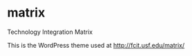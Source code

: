 matrix
======

Technology Integration Matrix

This is the WordPress theme used at http://fcit.usf.edu/matrix/
